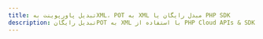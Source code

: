 ---title: تبدیل پاورپوینت بهXML، POT به XML مبدل رایگان یا PHP SDKdescription: تبدیل رایگانPOT به XML با استفاده از PHP Cloud APIs & SDK. همچنین اسناد Microsoft PowerPoint را در Cloud ایجاد، ویرایش و رندر کنید.---